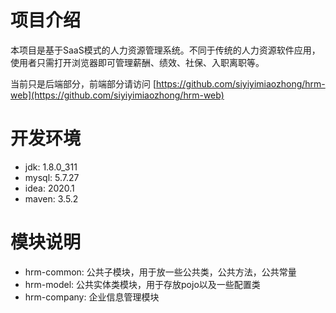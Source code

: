 # 项目介绍
本项目是基于SaaS模式的人力资源管理系统。不同于传统的人力资源软件应用，使用者只需打开浏览器即可管理薪酬、绩效、社保、入职离职等。

当前只是后端部分，前端部分请访问 [https://github.com/siyiyimiaozhong/hrm-web](https://github.com/siyiyimiaozhong/hrm-web)

# 开发环境
* jdk: 1.8.0_311
* mysql: 5.7.27
* idea: 2020.1
* maven: 3.5.2

# 模块说明
* hrm-common: 公共子模块，用于放一些公共类，公共方法，公共常量
* hrm-model: 公共实体类模块，用于存放pojo以及一些配置类
* hrm-company: 企业信息管理模块